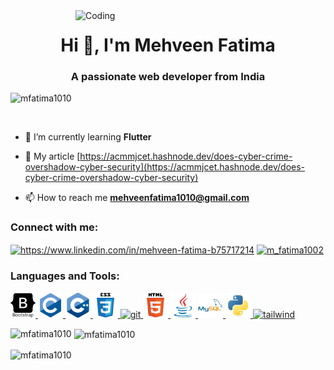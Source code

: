 <img align="right"  alt="Coding" width="400" src="https://gifdb.com/images/high/animated-chock-coding-c78f6elj32sfoi8q.gif">
<h1 align="center">Hi 👋, I'm Mehveen Fatima</h1>
<h3 align="center">A passionate web developer from India</h3>

<p align="left"> <img src="https://komarev.com/ghpvc/?username=mfatima1010&label=Profile%20views&color=0e75b6&style=flat" alt="mfatima1010" /> </p>

<p align="left"> <a href="https://twitter.com/" target="blank"><img src="https://img.shields.io/twitter/follow/?logo=twitter&style=for-the-badge" alt="" /></a> </p>

- 🌱 I’m currently learning **Flutter**

- 📝 My article [https://acmmjcet.hashnode.dev/does-cyber-crime-overshadow-cyber-security](https://acmmjcet.hashnode.dev/does-cyber-crime-overshadow-cyber-security)

- 📫 How to reach me **mehveenfatima1010@gmail.com**

<h3 align="left">Connect with me:</h3>
<p align="left">
<a href="https://linkedin.com/in/https://www.linkedin.com/in/mehveen-fatima-b75717214" target="blank"><img align="center" src="https://raw.githubusercontent.com/rahuldkjain/github-profile-readme-generator/master/src/images/icons/Social/linked-in-alt.svg" alt="https://www.linkedin.com/in/mehveen-fatima-b75717214" height="30" width="40" /></a>
<a href="https://instagram.com/m_fatima1002" target="blank"><img align="center" src="https://raw.githubusercontent.com/rahuldkjain/github-profile-readme-generator/master/src/images/icons/Social/instagram.svg" alt="m_fatima1002" height="30" width="40" /></a>
</p>

<h3 align="left">Languages and Tools:</h3>
<p align="left"> <a href="https://getbootstrap.com" target="_blank" rel="noreferrer"> <img src="https://raw.githubusercontent.com/devicons/devicon/master/icons/bootstrap/bootstrap-plain-wordmark.svg" alt="bootstrap" width="40" height="40"/> </a> <a href="https://www.cprogramming.com/" target="_blank" rel="noreferrer"> <img src="https://raw.githubusercontent.com/devicons/devicon/master/icons/c/c-original.svg" alt="c" width="40" height="40"/> </a> <a href="https://www.w3schools.com/cpp/" target="_blank" rel="noreferrer"> <img src="https://raw.githubusercontent.com/devicons/devicon/master/icons/cplusplus/cplusplus-original.svg" alt="cplusplus" width="40" height="40"/> </a> <a href="https://www.w3schools.com/css/" target="_blank" rel="noreferrer"> <img src="https://raw.githubusercontent.com/devicons/devicon/master/icons/css3/css3-original-wordmark.svg" alt="css3" width="40" height="40"/> </a> <a href="https://git-scm.com/" target="_blank" rel="noreferrer"> <img src="https://www.vectorlogo.zone/logos/git-scm/git-scm-icon.svg" alt="git" width="40" height="40"/> </a> <a href="https://www.w3.org/html/" target="_blank" rel="noreferrer"> <img src="https://raw.githubusercontent.com/devicons/devicon/master/icons/html5/html5-original-wordmark.svg" alt="html5" width="40" height="40"/> </a> <a href="https://www.java.com" target="_blank" rel="noreferrer"> <img src="https://raw.githubusercontent.com/devicons/devicon/master/icons/java/java-original.svg" alt="java" width="40" height="40"/> </a> <a href="https://www.mysql.com/" target="_blank" rel="noreferrer"> <img src="https://raw.githubusercontent.com/devicons/devicon/master/icons/mysql/mysql-original-wordmark.svg" alt="mysql" width="40" height="40"/> </a> <a href="https://www.python.org" target="_blank" rel="noreferrer"> <img src="https://raw.githubusercontent.com/devicons/devicon/master/icons/python/python-original.svg" alt="python" width="40" height="40"/> </a> <a href="https://tailwindcss.com/" target="_blank" rel="noreferrer"> <img src="https://www.vectorlogo.zone/logos/tailwindcss/tailwindcss-icon.svg" alt="tailwind" width="40" height="40"/> </a> </p>

<!-- ![](holopin.png) -->
<p><img align="left" src="https://github-readme-stats.vercel.app/api/top-langs?username=mfatima1010&show_icons=true&locale=en&layout=compact" alt="mfatima1010" /></p>

<p>&nbsp;<img align="center" src="https://github-readme-stats.vercel.app/api?username=mfatima1010&show_icons=true&locale=en" alt="mfatima1010" /></p>

<p><img align="center" src="https://github-readme-streak-stats.herokuapp.com/?user=mfatima1010&" alt="mfatima1010" /></p>

